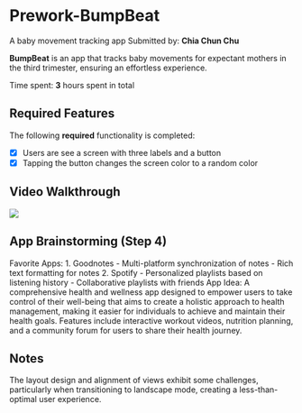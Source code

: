 # Prework-BumpBeat
A baby movement tracking app
Submitted by: **Chia Chun Chu**

**BumpBeat** is an app that tracks baby movements for expectant mothers in the third trimester, ensuring an effortless experience. 

Time spent: **3** hours spent in total

## Required Features

The following **required** functionality is completed:

- [x] Users are see a screen with three labels and a button
- [x] Tapping the button changes the screen color to a random color
 
## Video Walkthrough

<div>
    <a href="https://www.loom.com/share/7d64f27f60094cd08190ac33fe68b427">
    </a>
    <a href="https://www.loom.com/share/7d64f27f60094cd08190ac33fe68b427">
      <img style="max-width:300px;" src="https://cdn.loom.com/sessions/thumbnails/7d64f27f60094cd08190ac33fe68b427-with-play.gif">
    </a>
  </div>


## App Brainstorming (Step 4)
Favorite Apps:
    1. Goodnotes
        - Multi-platform synchronization of notes
        - Rich text formatting for notes
    2. Spotify
        - Personalized playlists based on listening history
        - Collaborative playlists with friends
App Idea:
    A comprehensive health and wellness app designed to empower users to take control of their well-being that aims to create a holistic approach to health management, making it easier for individuals to achieve and maintain their health goals. Features include interactive workout videos, nutrition planning, and a community forum for users to share their health journey.

## Notes

The layout design and alignment of views exhibit some challenges, particularly when transitioning to landscape mode, creating a less-than-optimal user experience.
